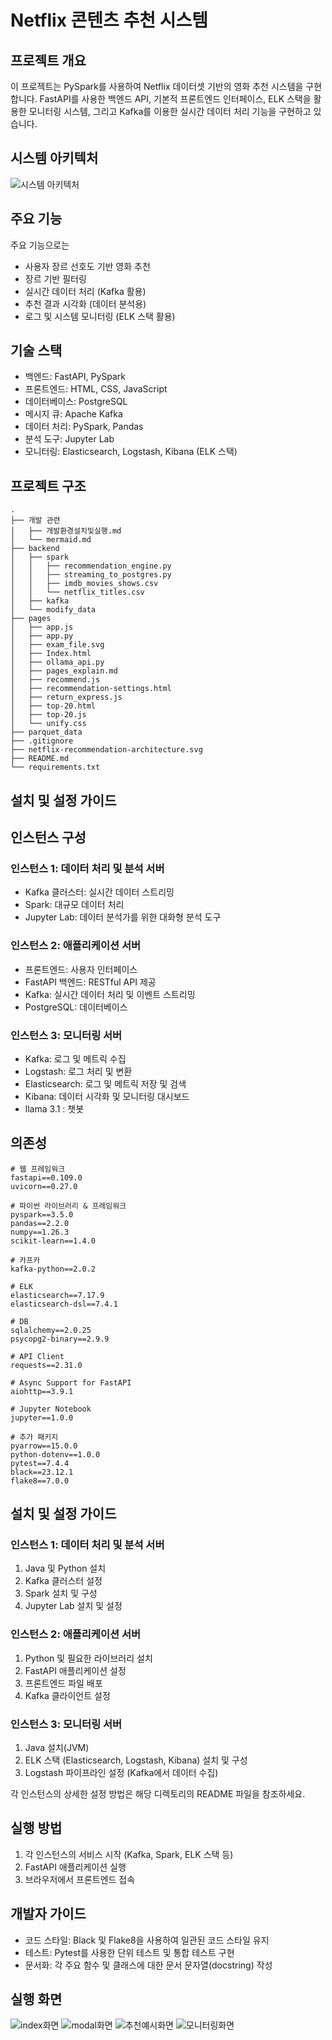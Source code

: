 # Netflix 콘텐츠 추천 시스템

## 프로젝트 개요
이 프로젝트는 PySpark를 사용하여 
Netflix 데이터셋 기반의 영화 추천 시스템을 구현합니다. 
FastAPI를 사용한 백엔드 API, 기본적 프론트엔드 인터페이스, ELK 스택을 활용한 모니터링 시스템, 그리고 Kafka를 이용한 실시간 데이터 처리 기능을 구현하고 있습니다.

## 시스템 아키텍처

![시스템 아키텍처](./netflix-recommendation-architecture.svg)

## 주요 기능
주요 기능으로는 
- 사용자 장르 선호도 기반 영화 추천
- 장르 기반 필터링
- 실시간 데이터 처리 (Kafka 활용)
- 추천 결과 시각화 (데이터 분석용)
- 로그 및 시스템 모니터링 (ELK 스택 활용)

## 기술 스택
- 백엔드: FastAPI, PySpark
- 프론트엔드: HTML, CSS, JavaScript
- 데이터베이스: PostgreSQL
- 메시지 큐: Apache Kafka
- 데이터 처리: PySpark, Pandas
- 분석 도구: Jupyter Lab
- 모니터링: Elasticsearch, Logstash, Kibana (ELK 스택)

## 프로젝트 구조
```
.
├── 개발 관련
│   ├── 개발환경설치및실행.md
│   └── mermaid.md
├── backend
│   ├── spark
│   │   ├── recommendation_engine.py
│   │   ├── streaming_to_postgres.py
│   │   ├── imdb_movies_shows.csv
│   │   └── netflix_titles.csv
│   ├── kafka
│   └── modify_data
├── pages
│   ├── app.js
│   ├── app.py
│   ├── exam_file.svg
│   ├── Index.html
│   ├── ollama_api.py
│   ├── pages_explain.md
│   ├── recommend.js
│   ├── recommendation-settings.html
│   ├── return_express.js
│   ├── top-20.html
│   ├── top-20.js
│   └── unify.css
├── parquet_data
├── .gitignore
├── netflix-recommendation-architecture.svg
├── README.md
└── requirements.txt
```

## 설치 및 설정 가이드

## 인스턴스 구성

### 인스턴스 1: 데이터 처리 및 분석 서버
- Kafka 클러스터: 실시간 데이터 스트리밍
- Spark: 대규모 데이터 처리
- Jupyter Lab: 데이터 분석가를 위한 대화형 분석 도구

### 인스턴스 2: 애플리케이션 서버
- 프론트엔드: 사용자 인터페이스
- FastAPI 백엔드: RESTful API 제공
- Kafka: 실시간 데이터 처리 및 이벤트 스트리밍
- PostgreSQL: 데이터베이스

### 인스턴스 3: 모니터링 서버
- Kafka: 로그 및 메트릭 수집
- Logstash: 로그 처리 및 변환
- Elasticsearch: 로그 및 메트릭 저장 및 검색
- Kibana: 데이터 시각화 및 모니터링 대시보드
- llama 3.1 : 챗봇

## 의존성

```
# 웹 프레임워크
fastapi==0.109.0
uvicorn==0.27.0

# 파이썬 라이브러리 & 프레임워크
pyspark==3.5.0
pandas==2.2.0
numpy==1.26.3
scikit-learn==1.4.0

# 카프카
kafka-python==2.0.2

# ELK
elasticsearch==7.17.9
elasticsearch-dsl==7.4.1

# DB
sqlalchemy==2.0.25
psycopg2-binary==2.9.9

# API Client
requests==2.31.0

# Async Support for FastAPI
aiohttp==3.9.1

# Jupyter Notebook
jupyter==1.0.0

# 추가 패키지
pyarrow==15.0.0
python-dotenv==1.0.0
pytest==7.4.4
black==23.12.1
flake8==7.0.0
```

## 설치 및 설정 가이드

### 인스턴스 1: 데이터 처리 및 분석 서버

1. Java 및 Python 설치
2. Kafka 클러스터 설정
3. Spark 설치 및 구성
4. Jupyter Lab 설치 및 설정

### 인스턴스 2: 애플리케이션 서버

1. Python 및 필요한 라이브러리 설치
2. FastAPI 애플리케이션 설정
3. 프론트엔드 파일 배포
4. Kafka 클라이언트 설정

### 인스턴스 3: 모니터링 서버

1. Java 설치(JVM)
2. ELK 스택 (Elasticsearch, Logstash, Kibana) 설치 및 구성
3. Logstash 파이프라인 설정 (Kafka에서 데이터 수집)

각 인스턴스의 상세한 설정 방법은 해당 디렉토리의 README 파일을 참조하세요.

## 실행 방법

1. 각 인스턴스의 서비스 시작 (Kafka, Spark, ELK 스택 등)
2. FastAPI 애플리케이션 실행
3. 브라우저에서 프론트엔드 접속

## 개발자 가이드

- 코드 스타일: Black 및 Flake8을 사용하여 일관된 코드 스타일 유지
- 테스트: Pytest를 사용한 단위 테스트 및 통합 테스트 구현
- 문서화: 각 주요 함수 및 클래스에 대한 문서 문자열(docstring) 작성

## 실행 화면
![index화면](./개발%20관련/initial.png)
![modal화면](./개발%20관련/modal.png)
![추천예시화면](./개발%20관련/exam_file.svg)
![모니터링화면](./개발%20관련/monitoring.png)
